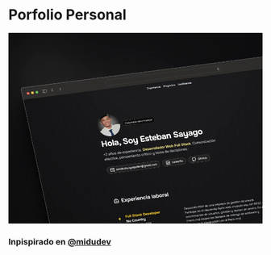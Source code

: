 # Porfolio Personal

![](public/porfolio.webp)

### Inpispirado en [@midudev](https://github.com/midudev/porfolio.dev)
